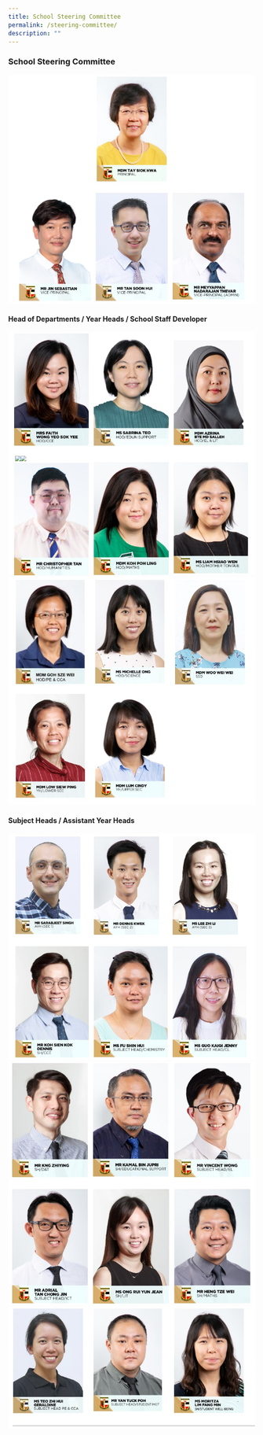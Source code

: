 ```yaml
---
title: School Steering Committee
permalink: /steering-committee/
description: ""
---
```

### School Steering Committee 
![](/images/abcdef.jpg)

#### Head of Departments / Year Heads / School Staff Developer

![](/images/2xxxxx.jpg)
![](/images/3xxxxxx.jpg)

#### Subject Heads / Assistant Year Heads

![](/images/4xxxxx.jpg)
![](/images/5xxxxx.jpg)
![](/images/6xxxxx.jpg)
